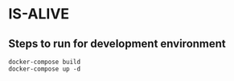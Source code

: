 # IS-ALIVE

## Steps to run for development environment
```shell
docker-compose build
docker-compose up -d
```
